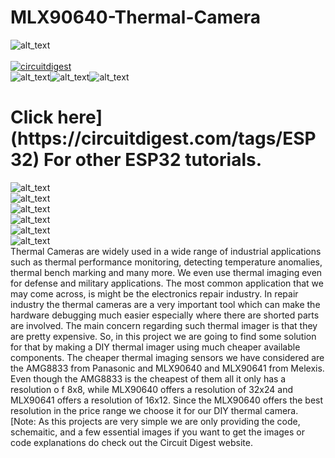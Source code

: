 # MLX90640-Thermal-Camera

<img src="https://github.com/jobitjoseph/MLX90640-Thermal-Camera/blob/f54ab2375331b49c7481d0937c16a8d8970cc969/Images/Thermal%20Camera.jpg" width="" alt="alt_text" title="image_tooltip">
<br>

<br>
<a href="https://circuitdigest.com/tags/ESP32"><img src="https://img.shields.io/static/v1?label=&labelColor=505050&message=ESP32 Tutorials Circuit Digest&color=%230076D6&style=social&logo=google-chrome&logoColor=%230076D6" alt="circuitdigest"/></a>
<br>
<div style="display: flex; flex-wrap: nowrap;">
    <img src="https://github.com/jobitjoseph/MLX90640-Thermal-Camera/blob/0167223e7488621532f365a04af956449e816380/Images/ThermalCamera0005.bmp" alt="alt_text" title="image_tooltip" style="max-width: 33%; height: auto;">
    <img src="https://github.com/jobitjoseph/MLX90640-Thermal-Camera/blob/main/Images/ThermalCamera0007.bmp" alt="alt_text" title="image_tooltip" style="max-width: 33%; height: auto;">
    <img src="https://github.com/jobitjoseph/MLX90640-Thermal-Camera/blob/main/Images/ThermalCamera0014.bmp" alt="alt_text" title="image_tooltip" style="max-width: 33%; height: auto;">
</div>
<h1>Click here](https://circuitdigest.com/tags/ESP32) For other ESP32 tutorials.</h1>
<img src="https://github.com/jobitjoseph/MLX90640-Thermal-Camera/blob/a2da329e4e4677f0a6d214a063b1dcc97c424561/Images/Thermal_Camera_OV.png" width="" alt="alt_text" title="image_tooltip">
<br><img src="https://github.com/jobitjoseph/MLX90640-Thermal-Camera/blob/a2da329e4e4677f0a6d214a063b1dcc97c424561/Images/Thermal_Camera_dsp.png" width="" alt="alt_text" title="image_tooltip">
<br><img src="https://github.com/jobitjoseph/MLX90640-Thermal-Camera/blob/a2da329e4e4677f0a6d214a063b1dcc97c424561/Images/Thermal_Camera_menu.png" width="" alt="alt_text" title="image_tooltip">
<br><img src="https://github.com/jobitjoseph/MLX90640-Thermal-Camera/blob/a2da329e4e4677f0a6d214a063b1dcc97c424561/Images/PCB-3D.png" width="" alt="alt_text" title="image_tooltip">
<br><img src="https://github.com/jobitjoseph/MLX90640-Thermal-Camera/blob/a2da329e4e4677f0a6d214a063b1dcc97c424561/Images/Enclosure%203D.PNG" width="" alt="alt_text" title="image_tooltip">
<br><img src="https://github.com/jobitjoseph/MLX90640-Thermal-Camera/blob/4a88f7f3a5611b039752ec0dfee07b7630540188/Images/4736be43-5e6e-4584-9259-6b25d07245be.PNG" width="" alt="alt_text" title="image_tooltip">


<br>
Thermal Cameras are widely used in a wide range of industrial applications such as thermal performance monitoring, detecting temperature anomalies, thermal bench marking and many more. We even use thermal imaging even for defense and military applications. The most common application that we may come across, is might be the electronics repair industry. In repair industry the thermal cameras are a very important tool which can make the hardware debugging much easier especially where there are shorted parts are involved. The main concern regarding such thermal imager is that they are pretty expensive. 
So, in this project we are going to find some solution for that by making a DIY thermal imager using much cheaper available components. The cheaper thermal imaging sensors we have considered are the AMG8833 from Panasonic and MLX90640 and MLX90641 from Melexis. Even though the AMG8833 is the cheapest of them all it only has a resolution o f 8x8, while MLX90640 offers a resolution of 32x24 and MLX90641 offers a resolution of 16x12. Since the MLX90640 offers the best resolution in the price range we choose it for our DIY thermal camera.
 

<br>
[Note: As this projects are very simple we are only providing the code, schemaitic, and a few essential images if you want to get the images or code explanations do check out the Circuit Digest website.
<br>
<br>
